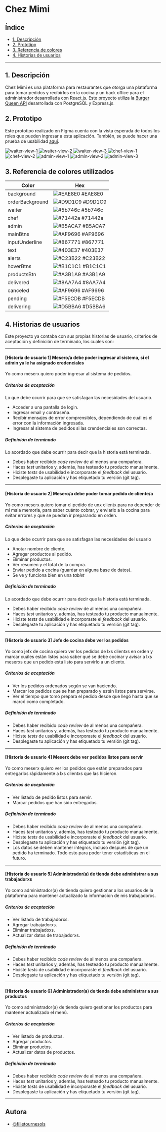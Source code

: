 # Chez Mimi

## Índice

* [1. Descripción](#1-descripción)
* [2. Prototipo](#2-prototipo)
* [3. Referencia de colores](#3-referencias-de-colores)
* [4. Historias de usuarios](#4-historias-de-usuarios)

***

## 1. Descripción

Chez Mimi es una plataforma para restaurantes que otorga una plataforma para tomar pedidos y recibirlos en la cocina y un back office para el administrador desarrollada con React.js.
Este proyecto utiliza la [Burger Queen API](https://github.com/filletournesols/Burger-queen-api) desarrollada con PostgreSQL y Express.js.

## 2. Prototipo

Este prototipo realizado en Figma cuenta con la vista esperada de todos los roles que pueden ingresar a esta aplicación.
También, se puede hacer una prueba de usabilidad [aquí](https://www.figma.com/proto/EJ304LCLXMduJ4krHDJvGZ/ChezMimi?node-id=10-1084&scaling=scale-down&page-id=0%3A1&starting-point-node-id=10%3A1084&show-proto-sidebar=1).

![waiter-view-1](./assets/WaiterView1.png)
![waiter-view-2](./assets/WaiterView2.png)
![waiter-view-3](./assets/WaiterView3.png)
![chef-view-1](./assets/ChefView1.png)
![chef-view-2](./assets/ChefView2.png)
![admin-view-1](./assets/AdminView1.png)
![admin-view-2](./assets/AdminView2.png)
![admin-view-3](./assets/AdminView3.png)

## 3. Referencia de colores utilizados

| Color             | Hex                                                                |
| ----------------- | ------------------------------------------------------------------ |
| background | ![#EAE8E0](https://via.placeholder.com/10/EAE8E0?text=+) #EAE8E0 |
| orderBackground | ![#D9D1C9](https://via.placeholder.com/10/D9D1C9?text=+) #D9D1C9 |
| waiter | ![#5b746c](https://via.placeholder.com/10/5b746c?text=+) #5b746c |
| chef | ![#71442a](https://via.placeholder.com/10/71442a?text=+) #71442a |
| admin | ![#B5ACA7](https://via.placeholder.com/10/B5ACA7?text=+) #B5ACA7 |
| mainBtns | ![#AF9696](https://via.placeholder.com/10/AF9696?text=+) #AF9696 |
| inputUnderline | ![#867771](https://via.placeholder.com/10/867771?text=+) #867771 |
| text | ![#403E37](https://via.placeholder.com/10/403E37?text=+) #403E37 |
| alerts | ![#C23B22](https://via.placeholder.com/10/C23B22?text=+) #C23B22 |
| hoverBtns | ![#B1C1C1](https://via.placeholder.com/10/B1C1C1?text=+) #B1C1C1 |
| productsBtn | ![#A3B1A9](https://via.placeholder.com/10/A3B1A9?text=+) #A3B1A9 |
| delivered | ![#8AA7A4](https://via.placeholder.com/10/8AA7A4?text=+) #8AA7A4 |
| canceled | ![#AF9696](https://via.placeholder.com/10/AF9696?text=+) #AF9696 |
| pending | ![#F5ECDB](https://via.placeholder.com/10/F5ECDB?text=+) #F5ECDB |
| delivering | ![#D5BBA6](https://via.placeholder.com/10/D5BBA6?text=+) #D5BBA6 |

## 4. Historias de usuarios

Este proyecto ya contaba con sus propias historias de usuario, criterios de aceptación y definición de terminado, los cuales son:

***

#### [Historia de usuario 1] Mesero/a debe poder ingresar al sistema, si el admin ya le ha asignado credenciales

Yo como meserx quiero poder ingresar al sistema de pedidos.

##### Criterios de aceptación

Lo que debe ocurrir para que se satisfagan las necesidades del usuario.

* Acceder a una pantalla de login.
* Ingresar email y contraseña.
* Recibir mensajes de error comprensibles, dependiendo de cuál es el error
  con la información ingresada.
* Ingresar al sistema de pedidos si las crendenciales son correctas.

##### Definición de terminado

Lo acordado que debe ocurrir para decir que la historia está terminada.

* Debes haber recibido _code review_ de al menos una compañera.
* Haces _test_ unitarios y, además, has testeado tu producto manualmente.
* Hiciste _tests_ de usabilidad e incorporaste el _feedback_ del usuario.
* Desplegaste tu aplicación y has etiquetado tu versión (git tag).

***

#### [Historia de usuario 2] Mesero/a debe poder tomar pedido de cliente/a

Yo como meserx quiero tomar el pedido de unx clientx para no depender de mi mala
memoria, para saber cuánto cobrar, y enviarlo a la cocina para evitar errores y
que se puedan ir preparando en orden.

##### Criterios de aceptación

Lo que debe ocurrir para que se satisfagan las necesidades del usuario

* Anotar nombre de clientx.
* Agregar productos al pedido.
* Eliminar productos.
* Ver resumen y el total de la compra.
* Enviar pedido a cocina (guardar en alguna base de datos).
* Se ve y funciona bien en una _tablet_

##### Definición de terminado

Lo acordado que debe ocurrir para decir que la historia está terminada.

* Debes haber recibido _code review_ de al menos una compañera.
* Haces _test_ unitarios y, además, has testeado tu producto manualmente.
* Hiciste _tests_ de usabilidad e incorporaste el _feedback_ del usuario.
* Desplegaste tu aplicación y has etiquetado tu versión (git tag).

***

#### [Historia de usuario 3] Jefe de cocina debe ver los pedidos

Yo como jefx de cocina quiero ver los pedidos de lxs clientxs en orden y
marcar cuáles están listos para saber qué se debe cocinar y avisar a lxs meserxs
que un pedido está listo para servirlo a un clientx.

##### Criterios de aceptación

* Ver los pedidos ordenados según se van haciendo.
* Marcar los pedidos que se han preparado y están listos para servirse.
* Ver el tiempo que tomó prepara el pedido desde que llegó hasta que se
  marcó como completado.

##### Definición de terminado

* Debes haber recibido _code review_ de al menos una compañera.
* Haces _test_ unitarios y, además, has testeado tu producto manualmente.
* Hiciste _tests_ de usabilidad e incorporaste el _feedback_ del usuario.
* Desplegaste tu aplicación y has etiquetado tu versión (git tag).

***

#### [Historia de usuario 4] Meserx debe ver pedidos listos para servir

Yo como meserx quiero ver los pedidos que están preparados para entregarlos
rápidamente a lxs clientxs que las hicieron.

##### Criterios de aceptación

* Ver listado de pedido listos para servir.
* Marcar pedidos que han sido entregados.

##### Definición de terminado

* Debes haber recibido _code review_ de al menos una compañera.
* Haces _test_ unitarios y, además, has testeado tu producto manualmente.
* Hiciste _tests_ de usabilidad e incorporaste el _feedback_ del usuario.
* Desplegaste tu aplicación y has etiquetado tu versión (git tag).
* Los datos se deben mantener íntegros, incluso después de que un pedido ha
  terminado. Todo esto para poder tener estadísticas en el futuro.

***

#### [Historia de usuario 5] Administrador(a) de tienda debe administrar a sus trabajadorxs

Yo como administrador(a) de tienda quiero gestionar a los usuarios de
la plataforma para mantener actualizado la informacion de mis trabajadorxs.

##### Criterios de aceptación

* Ver listado de trabajadorxs.
* Agregar trabajadorxs.
* Eliminar trabajadoxs.
* Actualizar datos de trabajadorxs.

##### Definición de terminado

* Debes haber recibido _code review_ de al menos una compañera.
* Haces _test_ unitarios y, además, has testeado tu producto manualmente.
* Hiciste _tests_ de usabilidad e incorporaste el _feedback_ del usuario.
* Desplegaste tu aplicación y has etiquetado tu versión (git tag).

***

#### [Historia de usuario 6] Administrador(a) de tienda debe administrar a sus productos

Yo como administrador(a) de tienda quiero gestionar los productos
para mantener actualizado el menú.

##### Criterios de aceptación

* Ver listado de productos.
* Agregar productos.
* Eliminar productos.
* Actualizar datos de productos.

##### Definición de terminado

* Debes haber recibido _code review_ de al menos una compañera.
* Haces _test_ unitarios y, además, has testeado tu producto manualmente.
* Hiciste _tests_ de usabilidad e incorporaste el _feedback_ del usuario.
* Desplegaste tu aplicación y has etiquetado tu versión (git tag).

***

## Autora

- [@filletournesols](https://github.com/filletournesols)